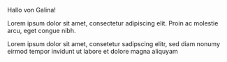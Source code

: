 Hallo von Galina!

Lorem ipsum dolor sit amet, consectetur adipiscing elit. Proin ac molestie arcu, eget congue nibh.

Lorem ipsum dolor sit amet, consetetur sadipscing elitr, sed diam nonumy eirmod tempor invidunt ut labore et dolore magna aliquyam